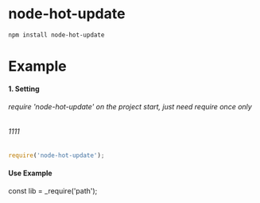 node-hot-update
=============

    npm install node-hot-update

Example
==============

#### 1. Setting

######  require 'node-hot-update' on the project start, just need require once only
###### 1111
```javascript
require('node-hot-update');
```


#### Use Example


const lib = _require('path');
```